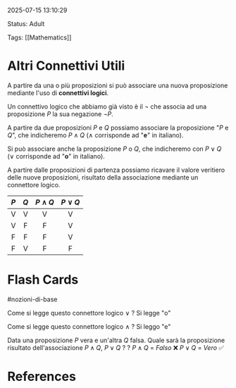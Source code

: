 2025-07-15 13:10:29

Status: Adult

Tags: [[Mathematics]]

# Altri Connettivi Utili

A partire da una o più proposizioni si può associare una nuova proposizione mediante l'uso di **connettivi logici**. 

Un connettivo logico che abbiamo già visto è il $\neg$ che associa ad una proposizione $P$ la sua negazione $\neg P$. 

A partire da due proposizioni $P$ e $Q$ possiamo associare la proposizione "$P$ e $Q$", che indicheremo $P \wedge Q$ ($\wedge$ corrisponde ad "**e**" in italiano).

Si può associare anche la proposizione $P$ o $Q$, che indicheremo con $P \vee Q$ ($\vee$ corrisponde ad "**o**" in italiano).

A partire dalle proposizioni di partenza possiamo ricavare il valore veritiero delle nuove proposizioni, risultato della associazione mediante un connettore logico.

| $P$ | $Q$ | $P \wedge Q$ | $P \vee Q$ |
| :-: | :-: | :----------: | :--------: |
|  V  |  V  |      V       |     V      |
|  V  |  F  |      F       |     V      |
|  F  |  F  |      F       |     V      |
|  F  |  V  |      F       |     F      |

# Flash Cards
#nozioni-di-base 

Come si legge questo connettore logico $\vee$
?
Si legge "o"
<!--SR:!2025-07-21,4,272-->

Come si legge questo connettore logico $\wedge$
?
Si leggo "e"
<!--SR:!2025-07-21,4,272-->

Data una proposizione $P$ vera e un'altra $Q$ falsa. Quale sarà la proposizione risultato dell'associazione $P \wedge Q$, $P \vee Q$ ?
?
$P \wedge Q$ = $Falso$ ❌
$P \vee Q$ = $Vero$ ✅
<!--SR:!2025-07-21,4,270-->

# References